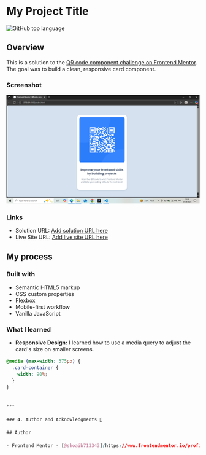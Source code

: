 # My Project Title

![GitHub top language](https://img.shields.io/github/languages/top/shoaib713343/qr-code-component-main)


## Overview

This is a solution to the [QR code component challenge on Frontend Mentor](https://www.frontendmentor.io/challenges/qr-code-component-iux_sIO_H). The goal was to build a clean, responsive card component.

### Screenshot

![A screenshot of the QR code component](https://raw.githubusercontent.com/shoaib713343/qr-code-component-main/main/Screenshot.png)


### Links

- Solution URL: [Add solution URL here](https://your-solution-url.com)
- Live Site URL: [Add live site URL here](https://your-live-site-url.com)

## My process

### Built with

- Semantic HTML5 markup
- CSS custom properties
- Flexbox
- Mobile-first workflow
- Vanilla JavaScript

### What I learned

- **Responsive Design:** I learned how to use a media query to adjust the card's size on smaller screens.

```css
@media (max-width: 375px) {
  .card-container {
    width: 90%;
  }
}


***

### 4. Author and Acknowledgments 🙏

## Author

- Frontend Mentor - [@shoaib713343](https://www.frontendmentor.io/profile/shoaib713343)
